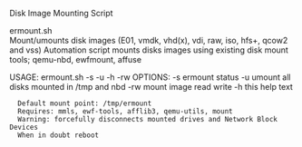 Disk Image Mounting Script 

ermount.sh  
Mount/umounts disk images (E01, vmdk, vhd(x), vdi, raw, iso, hfs+, qcow2 and vss) 
Automation script mounts disks images using existing disk mount tools; qemu-nbd, ewfmount, affuse  

USAGE: ermount.sh -s -u -h -rw 
	OPTIONS: 
           -s ermount status 
           -u umount all disks mounted in /tmp and nbd 
           -rw mount image read write 
           -h this help text 
 
      Default mount point: /tmp/ermount 
      Requires: mmls, ewf-tools, afflib3, qemu-utils, mount 
      Warning: forcefully disconnects mounted drives and Network Block Devices 
      When in doubt reboot 
